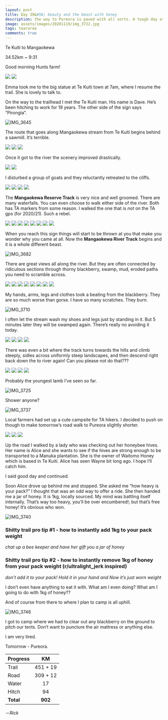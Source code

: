 ```yaml
---
layout: post
title: Day 39&#58; beauty and the beast with honey
description: the way to Pureora is paved with all sorts. A tough day at the office.
image: assets/images/20201119/img_3722.jpg
tags: teararoa
comments: true
---
```


Te Kuiti to Mangaokewa

34.52km ~ 9:31

Good morning Hunts farm!

<div class="gallery" data-columns="2">
  <img src="/assets/images/20201119/img_3642.jpg">
  <img src="/assets/images/20201119/img_3643.jpg">
</div>

Emma took me to the big statue at Te Kuiti town at 7am, where I resume the trail. She is lovely to talk to. 

On the way to the trailhead I met the Te Kuiti man. His name is Dave. He’s been hitching to work for 19 years. The other side of the sign says “Pirongia”.

![IMG_3645](/assets/images/20201119/img_3645.jpg)

The route that goes along Mangaokewa stream from Te Kuiti begins behind a sawmill. It’s terrible. 

<div class="gallery" data-columns="2">
  <img src="/assets/images/20201119/img_3646.jpg">
  <img src="/assets/images/20201119/img_3647.jpg">
  <img src="/assets/images/20201119/img_3648.jpg">
</div>

Once it got to the river the scenery improved drastically. 

<div class="gallery" data-columns="2">
  <img src="/assets/images/20201119/img_3650.jpg">
  <img src="/assets/images/20201119/img_3651.jpg">
</div>

I disturbed a group of goats and they reluctantly retreated to the cliffs. 

<div class="gallery" data-columns="2">
  <img src="/assets/images/20201119/img_3652.jpg">
  <img src="/assets/images/20201119/img_3657.jpg">
  <img src="/assets/images/20201119/img_3658.jpg">
  <img src="/assets/images/20201119/img_3659.jpg">
</div>

The **Mangaokewa Reserve Track** is very nice and well groomed. There are many waterfalls. You can even choose to walk either side of the river. Both has TA markers from some reason. I walked the one  that is _not_ on the TA gps (for 2020/21). Such a rebel.

<div class="gallery" data-columns="2">
  <img src="/assets/images/20201119/img_3663.jpg">
  <img src="/assets/images/20201119/img_3665.jpg">
  <img src="/assets/images/20201119/img_3667.jpg">
  <img src="/assets/images/20201119/img_3671.jpg">
  <img src="/assets/images/20201119/img_3673.jpg">
  <img src="/assets/images/20201119/img_3675.jpg">
  <img src="/assets/images/20201119/img_3676.jpg">
  <img src="/assets/images/20201119/img_3677.jpg">
</div>

When you reach this sign things will start to be thrown at you that make you wonder why you came at all. Now the **Mangaokewa River Track** begins and it is a whole different beast.  

![IMG_3682](/assets/images/20201119/img_3682.jpg)

There are great views all along the river. But they are often connected by ridiculous sections through thorny blackberry, swamp, mud, eroded paths you need to scramble across. 

<div class="gallery" data-columns="2">
  <img src="/assets/images/20201119/img_3685.jpg">
  <img src="/assets/images/20201119/img_3687.jpg">
  <img src="/assets/images/20201119/img_3692.jpg">
  <img src="/assets/images/20201119/img_3696.jpg">
  <img src="/assets/images/20201119/img_3699.jpg">
  <img src="/assets/images/20201119/img_3702.jpg">
  <img src="/assets/images/20201119/img_3704.jpg">
  <img src="/assets/images/20201119/img_3705.jpg">
</div>

My hands, arms, legs and clothes took a beating from the blackberry. They are so much worse than gorse. I have so many scratches. They burn. 

![IMG_3710](/assets/images/20201119/img_3710.jpg)

I often let the stream wash my shoes and legs just by standing in it. But 5 minutes later they will be swamped again. There’s really no avoiding it today. 

<div class="gallery" data-columns="2">
  <img src="/assets/images/20201119/img_3714.jpg">
  <img src="/assets/images/20201119/img_3715.jpg">
  <img src="/assets/images/20201119/img_3729.jpg">
  <img src="/assets/images/20201119/img_3730.jpg">
</div>

There was even a bit where the track turns towards the hills and climb steeply, sidles across uniformly steep landscapes, and then descend right back down the to river again! Can you please not do that???

<div class="gallery" data-columns="2">
  <img src="/assets/images/20201119/img_3719.jpg">
  <img src="/assets/images/20201119/img_3720.jpg">
  <img src="/assets/images/20201119/img_3722.jpg">
  <img src="/assets/images/20201119/img_3723.jpg">
</div>

Probably the youngest lamb I’ve seen so far. 

![IMG_3725](/assets/images/20201119/img_3725.jpg)

Shower anyone?

![IMG_3737](/assets/images/20201119/img_3737.jpg)

Local farmers had set up a cute campsite for TA hikers. I decided to push on though to make tomorrow’s road walk to Pureora slightly shorter. 

<div class="gallery" data-columns="3">
  <img src="/assets/images/20201119/img_3733.jpg">
  <img src="/assets/images/20201119/img_3738.jpg">
  <img src="/assets/images/20201119/img_3739.jpg">
</div>

Up the road I walked by a lady who was checking out her honeybee hives. Her name is Alice and she wants to see if the hives are strong enough to be transported to a Manuka plantation. She is the owner of Waitomo Honey which is based in Te Kuiti. Alice has seen Wayne bit long ago. I hope I’ll catch him. 

I said good day and continued. 

Soon Alice drove up behind me and stopped.  She asked me “how heavy is your pack?” I thought that was an odd way to offer a ride. She then handed me a jar of honey. It is 1kg, locally sourced. My mind was battling itself internally. That’s way too heavy, you’ll be over encumbered!; but that’s free honey! It’s obvious who won. 

![IMG_3740](/assets/images/20201119/img_3740.jpg)

### Shitty trail pro tip \#1 - how to instantly add 1kg to your pack weight

_chat up a bee keeper and have her gift you a jar of honey_

### Shitty trail pro tip \#2 - how to instantly remove 1kg of honey from your pack weight (r/ultralight_jerk inspired)

_don’t add it to your pack! Hold it in your hand and Now it’s just worn weight_

I don’t even have anything to eat it with. What am I even doing? What am I going to do with 1kg of honey??

And of course from there to where I plan to camp is all uphill.

![IMG_3746](/assets/images/20201119/img_3746.jpg)

I got to camp where we had to clear out any blackberry on the ground to pitch our tents. Don’t want to puncture the air mattress or anything else. 

I am very tired. 

Tomorrow - Pureora. 


| Progress | KM |
| ---- |:----:|
| Trail | 451 + 19 |
| Road | 309 + 12 |
| Water | 17 |
| Hitch | 94 |
| **Total** | **902** |

－_Rick_